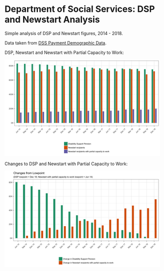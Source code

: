 
# Department of Social Services: DSP and Newstart Analysis


Simple analysis of DSP and Newstart figures, 2014 - 2018.

Data taken from [DSS Payment Demographic Data](https://data.gov.au/data/dataset/dss-payment-demographic-data).

DSP, Newstart and Newstart with Partial Capacity to Work:

![DSP, Newstart and Newstart with Partial Capacity to Work](https://raw.githubusercontent.com/liammagee/dss-analysis/master/chart1.png "DSP, Newstart and Newstart with Partial Capacity to Work")


Changes to DSP and Newstart with Partial Capacity to Work:

![Changes to DSP and Newstart with Partial Capacity to Work](https://raw.githubusercontent.com/liammagee/dss-analysis/master/chart2.png "Changes to DSP and Newstart with Partial Capacity to Work")
